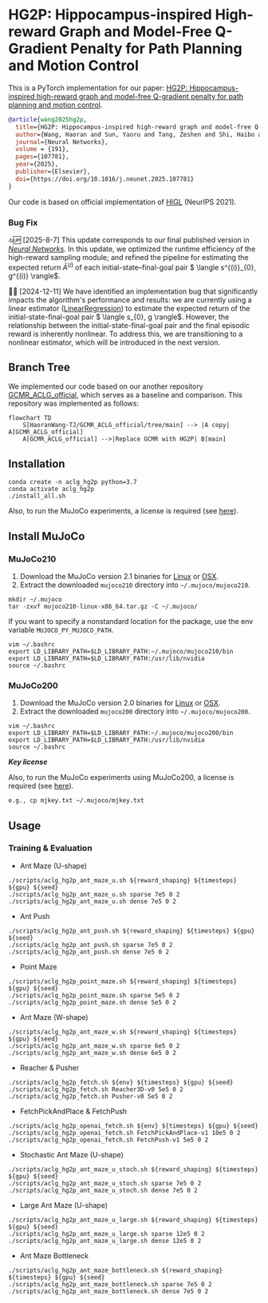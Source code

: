 # HG2P: Hippocampus-inspired High-reward Graph and Model-Free Q-Gradient Penalty for Path Planning and Motion Control
This is a PyTorch implementation for our paper: [HG2P: Hippocampus-inspired high-reward graph and model-free Q-gradient penalty for path planning and motion control](https://www.sciencedirect.com/science/article/pii/S0893608025006616).
```bibtex
@article{wang2025hg2p,
  title={HG2P: Hippocampus-inspired high-reward graph and model-free Q-gradient penalty for path planning and motion control},
  author={Wang, Haoran and Sun, Yaoru and Tang, Zeshen and Shi, Haibo and Jiao, Chenyuan},
  journal={Neural Networks},
  volume = {191},
  pages={107781},
  year={2025},
  publisher={Elsevier},
  doi={https://doi.org/10.1016/j.neunet.2025.107781}
}
```

Our code is based on official implementation of [HIGL](https://github.com/junsu-kim97/HIGL) (NeurIPS 2021).

### Bug Fix
:top::up: [2025-8-7] This update corresponds to our final published version in [*Neural Networks*](https://www.sciencedirect.com/science/article/pii/S0893608025006616). In this update, we optimized the runtime efficiency of the high-reward sampling module; and refined the pipeline for estimating the expected return $\bar{A}^{(i)}$ of each initial-state–final-goal pair $ \langle s^{(i)}_{0}, g^{(i)} \rangle$.

:bug::pushpin: [2024-12-11] We have identified an implementation bug that significantly impacts the algorithm's performance and results: we are currently using a linear estimator ([LinearRegression](https://github.com/HaoranWang-TJ/HG2P_ACLG_official/blob/main/algo/utils.py#L560)) to estimate the expected return of the initial-state-final-goal pair $ \langle s_{0}, g \rangle$. However, the relationship between the initial-state-final-goal pair and the final episodic reward is inherently nonlinear. To address this, we are transitioning to a nonlinear estimator, which will be introduced in the next version.

## Branch Tree
We implemented our code based on our another repository [GCMR_ACLG_official](https://github.com/HaoranWang-TJ/GCMR_ACLG_official), which serves as a baseline and comparison.
This repository was implemented as follows:

```mermaid
flowchart TD
    S[HaoranWang-TJ/GCMR_ACLG_official/tree/main] --> |A copy| A[GCMR_ACLG_official]
    A[GCMR_ACLG_official] -->|Replace GCMR with HG2P| B[main]
```

## Installation
```
conda create -n aclg_hg2p python=3.7
conda activate aclg_hg2p
./install_all.sh
```

Also, to run the MuJoCo experiments, a license is required (see [here](https://www.roboti.us/license.html)).

## Install MuJoCo
### MuJoCo210
1. Download the MuJoCo version 2.1 binaries for
   [Linux](https://mujoco.org/download/mujoco210-linux-x86_64.tar.gz) or
   [OSX](https://mujoco.org/download/mujoco210-macos-x86_64.tar.gz).
2. Extract the downloaded `mujoco210` directory into `~/.mujoco/mujoco210`.
```
mkdir ~/.mujoco
tar -zxvf mujoco210-linux-x86_64.tar.gz -C ~/.mujoco/
```

If you want to specify a nonstandard location for the package,
use the env variable `MUJOCO_PY_MUJOCO_PATH`.
```
vim ~/.bashrc
export LD_LIBRARY_PATH=$LD_LIBRARY_PATH:~/.mujoco/mujoco210/bin
export LD_LIBRARY_PATH=$LD_LIBRARY_PATH:/usr/lib/nvidia
source ~/.bashrc
```

### MuJoCo200
1. Download the MuJoCo version 2.0 binaries for
   [Linux](https://www.roboti.us/download/mujoco200_linux.zip) or
   [OSX](https://www.roboti.us/download/mujoco200_macos.zip).
2. Extract the downloaded `mujoco200` directory into `~/.mujoco/mujoco200`.

```
vim ~/.bashrc
export LD_LIBRARY_PATH=$LD_LIBRARY_PATH:~/.mujoco/mujoco200/bin
export LD_LIBRARY_PATH=$LD_LIBRARY_PATH:/usr/lib/nvidia
source ~/.bashrc
```

***Key license***

Also, to run the MuJoCo experiments using MuJoCo200, a license is required (see [here](https://www.roboti.us/license.html)).
```bash
e.g., cp mjkey.txt ~/.mujoco/mjkey.txt
```

## Usage
### Training & Evaluation
- Ant Maze (U-shape)
```
./scripts/aclg_hg2p_ant_maze_u.sh ${reward_shaping} ${timesteps} ${gpu} ${seed}
./scripts/aclg_hg2p_ant_maze_u.sh sparse 7e5 0 2
./scripts/aclg_hg2p_ant_maze_u.sh dense 7e5 0 2
```

- Ant Push
```
./scripts/aclg_hg2p_ant_push.sh ${reward_shaping} ${timesteps} ${gpu} ${seed}
./scripts/aclg_hg2p_ant_push.sh sparse 7e5 0 2
./scripts/aclg_hg2p_ant_push.sh dense 7e5 0 2
```

- Point Maze
```
./scripts/aclg_hg2p_point_maze.sh ${reward_shaping} ${timesteps} ${gpu} ${seed}
./scripts/aclg_hg2p_point_maze.sh sparse 5e5 0 2
./scripts/aclg_hg2p_point_maze.sh dense 5e5 0 2
```

- Ant Maze (W-shape)
```
./scripts/aclg_hg2p_ant_maze_w.sh ${reward_shaping} ${timesteps} ${gpu} ${seed}
./scripts/aclg_hg2p_ant_maze_w.sh sparse 6e5 0 2
./scripts/aclg_hg2p_ant_maze_w.sh dense 6e5 0 2
```

- Reacher & Pusher
```
./scripts/aclg_hg2p_fetch.sh ${env} ${timesteps} ${gpu} ${seed}
./scripts/aclg_hg2p_fetch.sh Reacher3D-v0 5e5 0 2
./scripts/aclg_hg2p_fetch.sh Pusher-v0 5e5 0 2
```

- FetchPickAndPlace & FetchPush
```
./scripts/aclg_hg2p_openai_fetch.sh ${env} ${timesteps} ${gpu} ${seed}
./scripts/aclg_hg2p_openai_fetch.sh FetchPickAndPlace-v1 10e5 0 2
./scripts/aclg_hg2p_openai_fetch.sh FetchPush-v1 5e5 0 2
```

- Stochastic Ant Maze (U-shape)
```
./scripts/aclg_hg2p_ant_maze_u_stoch.sh ${reward_shaping} ${timesteps} ${gpu} ${seed}
./scripts/aclg_hg2p_ant_maze_u_stoch.sh sparse 7e5 0 2
./scripts/aclg_hg2p_ant_maze_u_stoch.sh dense 7e5 0 2
```

- Large Ant Maze (U-shape)
```
./scripts/aclg_hg2p_ant_maze_u_large.sh ${reward_shaping} ${timesteps} ${gpu} ${seed}
./scripts/aclg_hg2p_ant_maze_u_large.sh sparse 12e5 0 2
./scripts/aclg_hg2p_ant_maze_u_large.sh dense 12e5 0 2
```

- Ant Maze Bottleneck
```
./scripts/aclg_hg2p_ant_maze_bottleneck.sh ${reward_shaping} ${timesteps} ${gpu} ${seed}
./scripts/aclg_hg2p_ant_maze_bottleneck.sh sparse 7e5 0 2
./scripts/aclg_hg2p_ant_maze_bottleneck.sh dense 7e5 0 2
```
